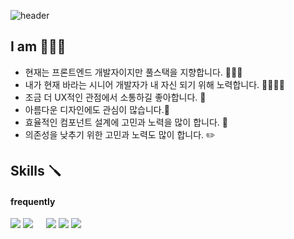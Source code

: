 ![header](https://capsule-render.vercel.app/api?type=soft&color=auto&height=60&section=header&text=규식코's%20Dev%20History%20💻&fontSize=35)

## I am 🧑🏻‍💻
- 현재는 프론트엔드 개발자이지만 풀스택을 지향합니다. 🧑🏻‍💻<br>
- 내가 현재 바라는 시니어 개발자가 내 자신 되기 위해 노력합니다. 🏃🏼🏃🏼<br>
- 조금 더 UX적인 관점에서 소통하길 좋아합니다. 🔎<br>
- 아름다운 디자인에도 관심이 많습니다.🎨<br>
- 효율적인 컴포넌트 설계에 고민과 노력을 많이 합니다. 📏<br>
- 의존성을 낮추기 위한 고민과 노력도 많이 합니다. ✏️


## Skills 🪛
#### frequently 

<img src="https://img.shields.io/badge/javascript-F7DF1E?style=flat-square&logo=javascript&logoColor=white"/> 
<a href="https://ko.reactjs.org/"><img src="https://img.shields.io/badge/React-61dafb?style=flat-square&logo=React&logoColor=white" style="margin-right:17px"/></a>
<img src="https://img.shields.io/badge/Next.js-000000?style=flat-square&logo=Next.js&logoColor=white"/> 
<img src="https://img.shields.io/badge/React Query-FF4154?style=flat-square&logo=React Query&logoColor=white"/> 
<img src="https://img.shields.io/badge/Redux-764ABC?style=flat-square&logo=Redux&logoColor=white"/> 

